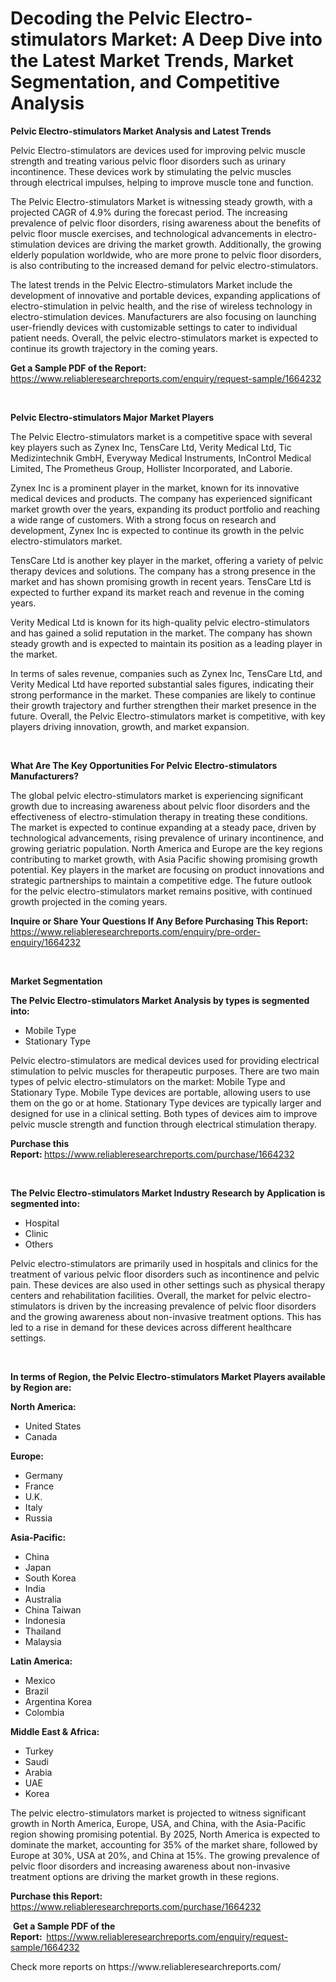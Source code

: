 <p><h1>Decoding the Pelvic Electro-stimulators Market: A Deep Dive into the Latest Market Trends, Market Segmentation, and Competitive Analysis</h1></p><p><strong>Pelvic Electro-stimulators Market Analysis and Latest Trends</strong></p>
<p><p>Pelvic Electro-stimulators are devices used for improving pelvic muscle strength and treating various pelvic floor disorders such as urinary incontinence. These devices work by stimulating the pelvic muscles through electrical impulses, helping to improve muscle tone and function.</p><p>The Pelvic Electro-stimulators Market is witnessing steady growth, with a projected CAGR of 4.9% during the forecast period. The increasing prevalence of pelvic floor disorders, rising awareness about the benefits of pelvic floor muscle exercises, and technological advancements in electro-stimulation devices are driving the market growth. Additionally, the growing elderly population worldwide, who are more prone to pelvic floor disorders, is also contributing to the increased demand for pelvic electro-stimulators.</p><p>The latest trends in the Pelvic Electro-stimulators Market include the development of innovative and portable devices, expanding applications of electro-stimulation in pelvic health, and the rise of wireless technology in electro-stimulation devices. Manufacturers are also focusing on launching user-friendly devices with customizable settings to cater to individual patient needs. Overall, the pelvic electro-stimulators market is expected to continue its growth trajectory in the coming years.</p></p>
<p><strong>Get a Sample PDF of the Report:&nbsp;</strong> <a href="https://www.reliableresearchreports.com/enquiry/request-sample/1664232">https://www.reliableresearchreports.com/enquiry/request-sample/1664232</a></p>
<p>&nbsp;</p>
<p><strong>Pelvic Electro-stimulators Major Market Players</strong></p>
<p><p>The Pelvic Electro-stimulators market is a competitive space with several key players such as Zynex Inc, TensCare Ltd, Verity Medical Ltd, Tic Medizintechnik GmbH, Everyway Medical Instruments, InControl Medical Limited, The Prometheus Group, Hollister Incorporated, and Laborie.</p><p>Zynex Inc is a prominent player in the market, known for its innovative medical devices and products. The company has experienced significant market growth over the years, expanding its product portfolio and reaching a wide range of customers. With a strong focus on research and development, Zynex Inc is expected to continue its growth in the pelvic electro-stimulators market.</p><p>TensCare Ltd is another key player in the market, offering a variety of pelvic therapy devices and solutions. The company has a strong presence in the market and has shown promising growth in recent years. TensCare Ltd is expected to further expand its market reach and revenue in the coming years.</p><p>Verity Medical Ltd is known for its high-quality pelvic electro-stimulators and has gained a solid reputation in the market. The company has shown steady growth and is expected to maintain its position as a leading player in the market.</p><p>In terms of sales revenue, companies such as Zynex Inc, TensCare Ltd, and Verity Medical Ltd have reported substantial sales figures, indicating their strong performance in the market. These companies are likely to continue their growth trajectory and further strengthen their market presence in the future. Overall, the Pelvic Electro-stimulators market is competitive, with key players driving innovation, growth, and market expansion.</p></p>
<p>&nbsp;</p>
<p><strong>What Are The Key Opportunities For Pelvic Electro-stimulators Manufacturers?</strong></p>
<p><p>The global pelvic electro-stimulators market is experiencing significant growth due to increasing awareness about pelvic floor disorders and the effectiveness of electro-stimulation therapy in treating these conditions. The market is expected to continue expanding at a steady pace, driven by technological advancements, rising prevalence of urinary incontinence, and growing geriatric population. North America and Europe are the key regions contributing to market growth, with Asia Pacific showing promising growth potential. Key players in the market are focusing on product innovations and strategic partnerships to maintain a competitive edge. The future outlook for the pelvic electro-stimulators market remains positive, with continued growth projected in the coming years.</p></p>
<p><strong>Inquire or Share Your Questions If Any Before Purchasing This Report:</strong> <a href="https://www.reliableresearchreports.com/enquiry/pre-order-enquiry/1664232">https://www.reliableresearchreports.com/enquiry/pre-order-enquiry/1664232</a></p>
<p>&nbsp;</p>
<p><strong>Market Segmentation</strong></p>
<p><strong>The Pelvic Electro-stimulators Market Analysis by types is segmented into:</strong></p>
<p><ul><li>Mobile Type</li><li>Stationary Type</li></ul></p>
<p><p>Pelvic electro-stimulators are medical devices used for providing electrical stimulation to pelvic muscles for therapeutic purposes. There are two main types of pelvic electro-stimulators on the market: Mobile Type and Stationary Type. Mobile Type devices are portable, allowing users to use them on the go or at home. Stationary Type devices are typically larger and designed for use in a clinical setting. Both types of devices aim to improve pelvic muscle strength and function through electrical stimulation therapy.</p></p>
<p><strong>Purchase this Report:&nbsp;</strong><a href="https://www.reliableresearchreports.com/purchase/1664232">https://www.reliableresearchreports.com/purchase/1664232</a></p>
<p>&nbsp;</p>
<p><strong>The Pelvic Electro-stimulators Market Industry Research by Application is segmented into:</strong></p>
<p><ul><li>Hospital</li><li>Clinic</li><li>Others</li></ul></p>
<p><p>Pelvic electro-stimulators are primarily used in hospitals and clinics for the treatment of various pelvic floor disorders such as incontinence and pelvic pain. These devices are also used in other settings such as physical therapy centers and rehabilitation facilities. Overall, the market for pelvic electro-stimulators is driven by the increasing prevalence of pelvic floor disorders and the growing awareness about non-invasive treatment options. This has led to a rise in demand for these devices across different healthcare settings.</p></p>
<p>&nbsp;</p>
<p><strong>In terms of Region, the Pelvic Electro-stimulators Market Players available by Region are:</strong></p>
<p>
    <p> <strong> North America: </strong>
        <ul>
            <li>United States</li>
            <li>Canada</li>
        </ul>
        </p> 
    <p> <strong> Europe: </strong>
        <ul>
            <li>Germany</li>
            <li>France</li>
            <li>U.K.</li>
            <li>Italy</li>
            <li>Russia</li>
        </ul>
        </p> 
    <p> <strong> Asia-Pacific: </strong>
        <ul>
            <li>China</li>
            <li>Japan</li>
            <li>South Korea</li>
            <li>India</li>
            <li>Australia</li>
            <li>China Taiwan</li>
            <li>Indonesia</li>
            <li>Thailand</li>
            <li>Malaysia</li>
        </ul>
        </p> 
    <p> <strong> Latin America: </strong>
        <ul>
            <li>Mexico</li>
            <li>Brazil</li>
            <li>Argentina Korea</li>
            <li>Colombia</li>
        </ul>
        </p> 
    <p> <strong> Middle East & Africa: </strong>
        <ul>
            <li>Turkey</li>
            <li>Saudi</li>
            <li>Arabia</li>
            <li>UAE</li>
            <li>Korea</li>
        </ul>
    </p>
    </p>
<p><p>The pelvic electro-stimulators market is projected to witness significant growth in North America, Europe, USA, and China, with the Asia-Pacific region showing promising potential. By 2025, North America is expected to dominate the market, accounting for 35% of the market share, followed by Europe at 30%, USA at 20%, and China at 15%. The growing prevalence of pelvic floor disorders and increasing awareness about non-invasive treatment options are driving the market growth in these regions.</p></p>
<p><strong>Purchase this Report: </strong><a href="https://www.reliableresearchreports.com/purchase/1664232">https://www.reliableresearchreports.com/purchase/1664232</a></p>
<p>&nbsp;<strong>Get a Sample PDF of the Report:&nbsp;&nbsp;</strong><a href="https://www.reliableresearchreports.com/enquiry/request-sample/1664232">https://www.reliableresearchreports.com/enquiry/request-sample/1664232</a></p>
<p><strong></strong></p>
<p>Check more reports on https://www.reliableresearchreports.com/</p>